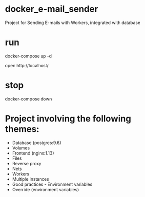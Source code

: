 # docker_e-mail_sender
Project for Sending E-mails with Workers, integrated with database

# run
docker-compose up -d     

open http://localhost/

# stop
docker-compose down

# Project involving the following themes:

- Database (postgres:9.6)
- Volumes
- Frontend (nginx:1.13)
- Files
- Reverse proxy
- Nets
- Workers
- Multiple instances
- Good practices - Environment variables
- Override (environment variables)